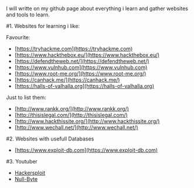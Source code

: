 
I will writte on my github page about everything i learn and gather websites and tools to learn.

#1. Websites for learning i like:

Favourite:

-  [https://tryhackme.com](https://tryhackme.com)
-  [https://www.hackthebox.eu/](https://www.hackthebox.eu/)
-  [https://defendtheweb.net/](https://defendtheweb.net/)
-  [https://www.vulnhub.com](https://www.vulnhub.com)
-  [https://www.root-me.org/](https://www.root-me.org/)
-  [https://canhack.me/](https://canhack.me/)
-  [https://halls-of-valhalla.org](https://halls-of-valhalla.org)

Just to list them:

- [http://www.rankk.org/](http://www.rankk.org/)
- [http://thisislegal.com/](http://thisislegal.com/)
- [http://www.hackthissite.org/](http://www.hackthissite.org/)
- [http://www.wechall.net/](http://www.wechall.net/)

#2. Websites with usefull Databases

- [https://www.exploit-db.com](https://www.exploit-db.com)

#3. Youtuber

- [Hackersploit](https://www.youtube.com/channel/UC0ZTPkdxlAKf-V33tqXwi3Q/featured)
- [Null-Byte](https://www.youtube.com/channel/UCgTNupxATBfWmfehv21ym-g)